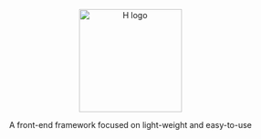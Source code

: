 <p align="center"><img width="180" src="https://ftp.bmp.ovh/imgs/2019/10/f2a59501e65a9d53.png" alt="H logo"></p>
<p align="center">A front-end framework focused on light-weight and easy-to-use</p>


